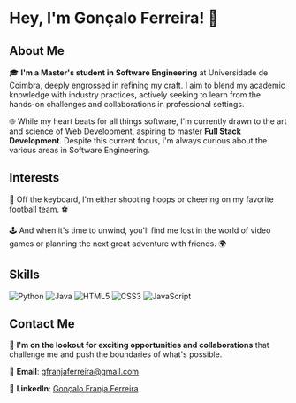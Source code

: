 <!--
**OFranjas/OFranjas** is a ✨ _special_ ✨ repository because its `README.md` (this file) appears on your GitHub profile.

Here are some ideas to get you started:

- 🔭 I’m currently working on ...
- 🌱 I’m currently learning ...
- 👯 I’m looking to collaborate on ...
- 🤔 I’m looking for help with ...
- 💬 Ask me about ...
- 📫 How to reach me: ...
- 😄 Pronouns: ...
- ⚡ Fun fact: ...
-->


# Hey, I'm Gonçalo Ferreira! 👋

## About Me
🎓 **I'm a Master's student in Software Engineering** at Universidade de Coimbra, deeply engrossed in refining my craft. I aim to blend my academic knowledge with industry practices, actively seeking to learn from the hands-on challenges and collaborations in professional settings.

🌐 While my heart beats for all things software, I'm currently drawn to the art and science of Web Development, aspiring to master **Full Stack Development**. Despite this current focus, I'm always curious about the various areas in Software Engineering.

## Interests
🏀 Off the keyboard, I'm either shooting hoops or cheering on my favorite football team. ⚽️

🕹️ And when it's time to unwind, you'll find me lost in the world of video games or planning the next great adventure with friends. 🌍

## Skills
![Python](https://img.shields.io/badge/Python-%233776AB.svg?&style=for-the-badge&logo=python&logoColor=white) ![Java](https://img.shields.io/badge/Java-%23ED8B00.svg?&style=for-the-badge&logo=java&logoColor=white) ![HTML5](https://img.shields.io/badge/HTML5-%23E34F26.svg?&style=for-the-badge&logo=html5&logoColor=white) ![CSS3](https://img.shields.io/badge/CSS3-%231572B6.svg?&style=for-the-badge&logo=css3&logoColor=white) ![JavaScript](https://img.shields.io/badge/JavaScript-%23F7DF1E.svg?&style=for-the-badge&logo=javascript&logoColor=black)

## Contact Me
🚀 **I'm on the lookout for exciting opportunities and collaborations** that challenge me and push the boundaries of what's possible.

📧 **Email**: [gfranjaferreira@gmail.com](mailto:gfranjaferreira@gmail.com)

🔗 **LinkedIn**: [Gonçalo Franja Ferreira](https://www.linkedin.com/in/gon%C3%A7alo-franja-ferreira/)

